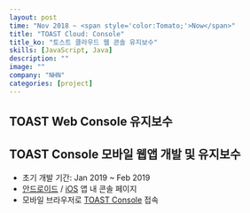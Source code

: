 ```yaml
---
layout: post
time: "Nov 2018 ~ <span style='color:Tomato;'>Now</span>"
title: "TOAST Cloud: Console"
title_ko: "토스트 클라우드 웹 콘솔 유지보수"
skills: [JavaScript, Java]
description: ""
image: ""
company: "NHN"
categories: [project]
---
```


## TOAST Web Console 유지보수

## TOAST Console 모바일 웹앱 개발 및 유지보수
- 초기 개발 기간: Jan 2019 ~ Feb 2019
- [안드로이드](https://play.google.com/store/apps/details?id=com.nhn.toast.console&hl=es_HN) / [iOS](https://itunes.apple.com/kr/app/%ED%86%A0%EC%8A%A4%ED%8A%B8-%EC%BD%98%EC%86%94-toast-console/id1454457828) 앱 내 콘솔 페이지
- 모바일 브라우저로 [TOAST Console](https://console.toast.com) 접속
